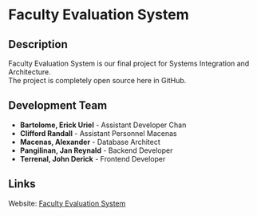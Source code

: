 # Faculty Evaluation System

## Description
Faculty Evaluation System is our final project for Systems Integration and Architecture.<br>
The project is completely open source here in GitHub.

## Development Team
- **Bartolome, Erick Uriel** - Assistant Developer Chan
- **Clifford Randall** - Assistant Personnel Macenas
- **Macenas, Alexander** - Database Architect
- **Pangilinan, Jan Reynald** - Backend Developer
- **Terrenal, John Derick** - Frontend Developer

## Links
Website: [Faculty Evaluation System](http://facultyevaluation.elementfx.com/)